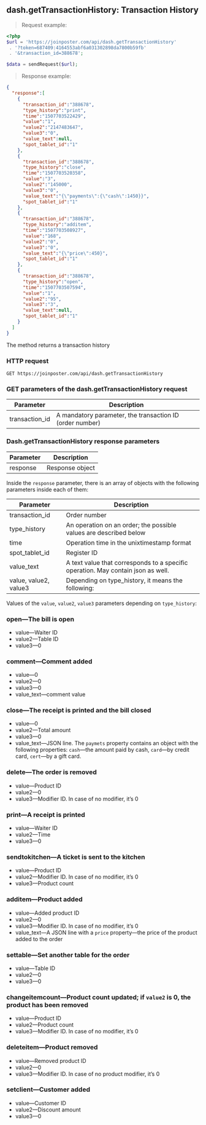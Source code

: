 ## dash.getTransactionHistory: Transaction History

> Request example:

```php
<?php
$url = 'https://joinposter.com/api/dash.getTransactionHistory'
 . '?token=687409:4164553abf6a031302898da7800b59fb'
 . '&transaction_id=388678';

$data = sendRequest($url);
```

> Response example:

```json
{
  "response":[
    {
      "transaction_id":"388678",
      "type_history":"print",
      "time":"1507703522429",
      "value":"1",
      "value2":"2147483647",
      "value3":"0",
      "value_text":null,
      "spot_tablet_id":"1"
    },
    {
      "transaction_id":"388678",
      "type_history":"close",
      "time":"1507703520358",
      "value":"3",
      "value2":"145000",
      "value3":"0",
      "value_text":"{\"payments\":{\"cash\":1450}}",
      "spot_tablet_id":"1"
    },
    {
      "transaction_id":"388678",
      "type_history":"additem",
      "time":"1507703508927",
      "value":"168",
      "value2":"0",
      "value3":"0",
      "value_text":"{\"price\":450}",
      "spot_tablet_id":"1"
    },
    {
      "transaction_id":"388678",
      "type_history":"open",
      "time":"1507703507594",
      "value":"1",
      "value2":"95",
      "value3":"3",
      "value_text":null,
      "spot_tablet_id":"1"
    }
  ]
}
```

The method returns a transaction history

### HTTP request

`GET https://joinposter.com/api/dash.getTransactionHistory`

### GET parameters of the dash.getTransactionHistory request

Parameter | Description
--------- | -----------
transaction_id | A mandatory parameter, the transaction ID (order number)

### Dash.getTransactionHistory response parameters

Parameter | Description
--------- | -----------
response | Response object

Inside the `response` parameter, there is an array of objects with the following parameters inside each of them:

Parameter | Description
--------- | -----------
transaction_id | Order number
type_history | An operation on an order; the possible values are described below
time | Operation time in the unixtimestamp format
spot_tablet_id | Register ID
value_text | A text value that corresponds to a specific operation. May contain json as well.
value, value2, value3 | Depending on type_history, it means the following:

Values of the `value`, `value2`, `value3` parameters depending on `type_history`:

### open—The bill is open

- value—Waiter ID 
- value2—Table ID
- value3—0

### comment—Comment added

- value—0 
- value2—0 
- value3—0
- value_text—comment value  

### close—The receipt is printed and the bill closed

- value—0 
- value2—Total amount 
- value3—0
- value_text—JSON line. The `paymets` property contains an object with the following properties: `cash`—the amount paid by cash, `card`—by credit card, `cert`—by a gift card.  

### delete—The order is removed

- value—Product ID 
- value2—0
- value3—Modifier ID. In case of no modifier, it’s 0

### print—A receipt is printed

- value—Waiter ID 
- value2—Time
- value3—0 

### sendtokitchen—A ticket is sent to the kitchen

- value—Product ID
- value2—Modifier ID. In case of no modifier, it’s 0 
- value3—Product count 

### additem—Product added

- value—Added product ID
- value2—0 
- value3—Modifier ID. In case of no modifier, it’s 0
- value_text—A JSON line with a `price` property—the price of the product added to the order

### settable—Set another table for the order

- value—Table ID 
- value2—0
- value3—0 

### changeitemcount—Product count updated; if `value2` is 0, the product has been removed

- value—Product ID 
- value2—Product count
- value3—Modifier ID. In case of no modifier, it’s 0  

### deleteitem—Product removed

- value—Removed product ID
- value2—0 
- value3—Modifier ID. In case of no product modifier, it’s 0

### setclient—Customer added

- value—Customer ID
- value2—Discount amount
- value3—0

